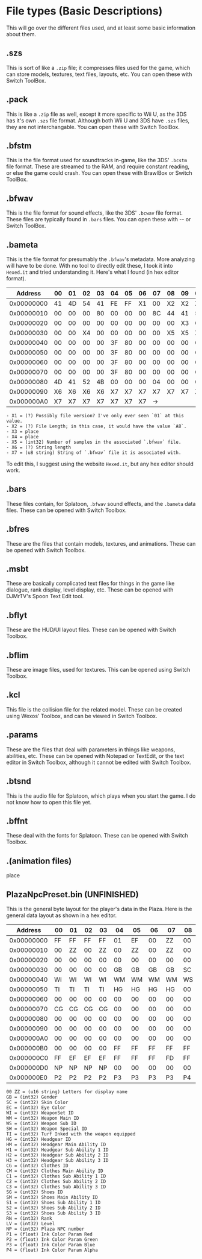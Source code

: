 # File types (Basic Descriptions)

This will go over the different files used, and at least some basic information about them.

## .szs
  This is sort of like a `.zip` file; it compresses files used for the game, which can store models, textures, text files, layouts, etc. You can open these with Switch ToolBox.
## .pack
  This is like a `.zip` file as well, except it more specific to Wii U, as the 3DS has it's own `.szs` file format. Although both Wii U and 3DS have `.szs` files, they are not interchangable. You can open these with Switch ToolBox.
## .bfstm
  This is the file format used for soundtracks in-game, like the 3DS' `.bcstm` file format. These are streamed to the RAM, and require constant reading, or else the game could crash. You can open these with BrawlBox or Switch ToolBox.
## .bfwav
  This is the file format for sound effects, like the 3DS' `.bcwav` file format. These files are typically found in `.bars` files. You can open these with -- or Switch ToolBox.
## .bameta
  This is the file format for presumably the `.bfwav`'s metadata. More analyzing will have to be done. With no tool to directly edit these, I took it into `Hexed.it` and tried understanding it. Here's what I found (in hex editor format).

|Address|00|01|02|03|04|05|06|07|08|09|0A|0B|0C|0D|0E|0F|
|--|--|--|--|--|--|--|--|--|--|--|--|--|--|--|--|--|
|0x00000000|41|4D|54|41|FE|FF|X1|00|X2|X2|X2|X2|00|00|00|00|
|0x00000010|00|00|00|80|00|00|00|8C|44|41|54|41|00|00|00|60|
|0x00000020|00|00|00|00|00|00|00|00|00|X3|00|02|3F|49|93|26|
|0x00000030|00|00|X4|00|00|00|00|00|X5|X5|X5|X5|00|00|00|00|
|0x00000040|00|00|00|00|3F|80|00|00|00|00|00|00|3F|80|00|00|
|0x00000050|00|00|00|00|3F|80|00|00|00|00|00|00|3F|80|00|00|
|0x00000060|00|00|00|00|3F|80|00|00|00|00|00|00|3F|80|00|00|
|0x00000070|00|00|00|00|3F|80|00|00|00|00|00|00|3F|80|00|00|
|0x00000080|4D|41|52|4B|00|00|00|04|00|00|00|00|53|54|52|47|
|0x00000090|X6|X6|X6|X6|X7|X7|X7|X7|X7|X7|X7|X7|X7|X7|X7|X7|
|0x000000A0|X7|X7|X7|X7|X7|X7|X7|->|
    
```
- X1 = (?) Possibly file version? I've only ever seen `01` at this value.
- X2 = (?) File Length; in this case, it would have the value `A8`.
- X3 = place
- X4 = place
- X5 = (int32) Number of samples in the associated `.bfwav` file.
- X6 = (?) String length
- X7 = (u8 string) String of `.bfwav` file it is associated with.
```
    
  To edit this, I suggest using the website `Hexed.it`, but any hex editor should work.

## .bars
  These files contain, for Splatoon, `.bfwav` sound effects, and the `.bameta` data files. These can be opened with Switch Toolbox.
## .bfres
  These are the files that contain models, textures, and animations. These can be opened with Switch Toolbox.
## .msbt
  These are basically complicated text files for things in the game like dialogue, rank display, level display, etc. These can be opened with DJMrTV's Spoon Text Edit tool.
## .bflyt
  These are the HUD/UI layout files. These can be opened with Switch Toolbox.
## .bflim
  These are image files, used for textures. This can be opened using Switch Toolbox.
## .kcl
  This file is the collision file for the related model. These can be created using Wexos' Toolbox, and can be viewed in Switch Toolbox.
## .params
  These are the files that deal with parameters in things like weapons, abilities, etc. These can be opened with Notepad or TextEdit, or the text editor in Switch Toolbox, although it cannot be edited with Switch Toolbox.
## .btsnd
  This is the audio file for Splatoon, which plays when you start the game. I do not know how to open this file yet.
## .bffnt
  These deal with the fonts for Splatoon. These can be opened with Switch Toolbox.
## .(animation  files)
  place
## PlazaNpcPreset.bin (UNFINISHED)

This is the general byte layout for the player's data in the Plaza. Here is the general data layout as shown in a hex editor.

|Address|00|01|02|03|04|05|06|07|08|09|0A|0B|0C|0D|0E|0F|
|--|--|--|--|--|--|--|--|--|--|--|--|--|--|--|--|--|
|0x00000000|FF|FF|FF|FF|01|EF|00|ZZ|00|ZZ|00|ZZ|00|ZZ|00|ZZ|
|0x00000010|00|ZZ|00|ZZ|00|ZZ|00|ZZ|00|ZZ|00|00|00|00|00|00|
|0x00000020|00|00|00|00|00|00|00|00|00|00|00|00|00|00|00|00|
|0x00000030|00|00|00|00|GB|GB|GB|GB|SC|SC|SC|SC|EC|EC|EC|EC|
|0x00000040|WI|WI|WI|WI|WM|WM|WM|WM|WS|WS|WS|WS|SW|SW|SW|SW|
|0x00000050|TI|TI|TI|TI|HG|HG|HG|HG|00|00|00|00|00|00|00|00|
|0x00000060|00|00|00|00|00|00|00|00|00|00|00|00|00|00|00|00|
|0x00000070|CG|CG|CG|CG|00|00|00|00|00|00|00|00|00|00|00|00|
|0x00000080|00|00|00|00|00|00|00|00|00|00|00|00|SG|SG|SG|SG|
|0x00000090|00|00|00|00|00|00|00|00|00|00|00|00|00|00|00|00|
|0x000000A0|00|00|00|00|00|00|00|00|00|00|00|00|LV|LV|LV|LV|
|0x000000B0|00|00|00|00|FF|FF|FF|FF|FF|FF|FF|FF|00|00|00|00|
|0x000000C0|FF|EF|EF|EF|FF|FF|FF|FD|FF|FF|FF|FF|00|00|EF|EF|
|0x000000D0|NP|NP|NP|NP|00|00|00|00|00|04|EF|EF|P1|P1|P1|P1|
|0x000000E0|P2|P2|P2|P2|P3|P3|P3|P3|P4|P4|P4|P4|

```
00 ZZ = (u16 string) Letters for display name
GB = (int32) Gender
SC = (int32) Skin Color
EC = (int32) Eye Color
WI = (int32) WeaponSet ID
WM = (int32) Weapon Main ID
WS = (int32) Weapon Sub ID
SW = (int32) Weapon Special ID
TI = (int32) Turf Inked with the weapon equipped
HG = (int32) Headgear ID
HM = (int32) Headgear Main Ability ID
H1 = (int32) Headgear Sub Ability 1 ID
H2 = (int32) Headgear Sub Ability 2 ID
H3 = (int32) Headgear Sub Ability 3 ID
CG = (int32) Clothes ID
CM = (int32) Clothes Main Ability ID
C1 = (int32) Clothes Sub Ability 1 ID
C2 = (int32) Clothes Sub Ability 2 ID
C3 = (int32) Clothes Sub Ability 3 ID
SG = (int32) Shoes ID
SM = (int32) Shoes Main Ability ID
S1 = (int32) Shoes Sub Ability 1 ID
S2 = (int32) Shoes Sub Ability 2 ID
S3 = (int32) Shoes Sub Ability 3 ID
RN = (int32) Rank
LV = (int32) Level
NP = (int32) Plaza NPC number
P1 = (float) Ink Color Param Red
P2 = (float) Ink Color Param Green
P3 = (float) Ink Color Param Blue
P4 = (float) Ink Color Param Alpha
```

